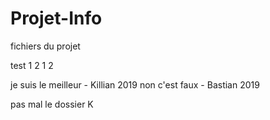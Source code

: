 # Projet-Info
fichiers du projet

test 1 2 1 2

je suis le meilleur - Killian 2019
non c'est faux - Bastian 2019

pas mal le dossier K
